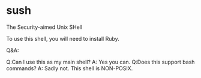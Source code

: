 # sush
The Security-aimed Unix SHell

To use this shell, you will need to install Ruby.

Q&A:

Q:Can I use this as my main shell? A: Yes you can.
Q:Does this support bash commands? A: Sadly not. This shell is NON-POSIX.
